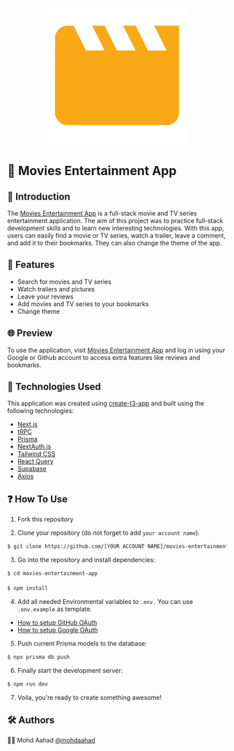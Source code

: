 <p align="center">
  <img width="320" src="./public/readme-logo.svg">
</p>

# 🍿 Movies Entertainment App

## 🙌 Introduction

The [Movies Entertainment App](https://movies-entertainment-app-three-triump.netlify.app/) is a full-stack movie and TV series entertainment application. The aim of this project was to practice full-stack development skills and to learn new interesting technologies. With this app, users can easily find a movie or TV series, watch a trailer, leave a comment, and add it to their bookmarks. They can also change the theme of the app.

## 👀 Features

- Search for movies and TV series
- Watch trailers and pictures
- Leave your reviews
- Add movies and TV series to your bookmarks
- Change theme

## 🌐 Preview

To use the application, visit [Movies Entertainment App](https://movies-entertainment-app-three-triump.netlify.app/) and log in using your Google or Github account to access extra features like reviews and bookmarks.

## 🚀 Technologies Used

This application was created using [create-t3-app](https://github.com/t3-oss/create-t3-app) and built using the following technologies:

- [Next.js](https://nextjs.org/)
- [tRPC](https://trpc.io/)
- [Prisma](https://www.prisma.io/)
- [NextAuth.js](https://next-auth.js.org/)
- [Tailwind CSS](https://tailwindcss.com/)
- [React Query](https://tanstack.com/query/latest)
- [Supabase](https://supabase.com/)
- [Axios](https://axios-http.com/)

## ❓ How To Use
1. Fork this repository

2. Clone your repository (do not forget to add `your account name`):
```bash
$ git clone https://github.com/[YOUR ACCOUNT NAME]/movies-entertainment-app.git
```

3. Go into the repository and install dependencies:
```bash
$ cd movies-entertainment-app

$ npm install
```

4. Add all needed Environmental variables to `.env.` You can use `.env.example` as template.
  
  - [How to setup GitHub OAuth](https://docs.github.com/en/apps/oauth-apps/building-oauth-apps/creating-an-oauth-app)
  - [How to setup Google OAuth](https://support.google.com/cloud/answer/6158849?hl=en)

5. Push current Prisma models to the database:
```bash
$ npx prisma db push
```

6. Finally start the development server:
```bash
$ npm run dev
```

7. Voila, you're ready to create something awesome!

## 🛠️ Authors

👩‍💻 Mohd Aahad [@mohdaahad](https://github.com/mohdaahad)


